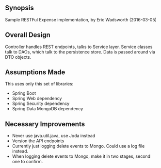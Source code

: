 ## Synopsis

Sample RESTFul Expense implementation, by Eric Wadsworth (2016-03-05)

## Overall Design

Controller handles REST endpoints, talks to Service layer.
Service classes talk to DAOs, which talk to the persistence store.
Data is passed around via DTO objects.

## Assumptions Made

This uses only this set of libraries:

* Spring Boot
* Spring Web dependency
* Spring Security dependency
* Spring Data MongoDB dependency

## Necessary Improvements

* Never use java.util.java, use Joda instead
* Version the API endpoints
* Currently just logging delete events to Mongo. Could use a log file instead.
* When logging delete events to Mongo, make it in two stages, second one to confirm.
